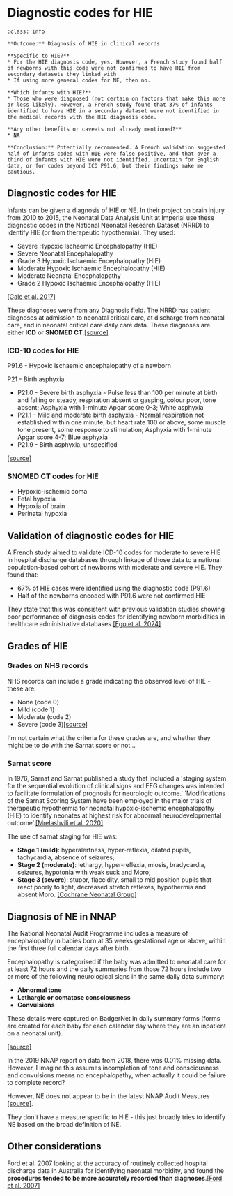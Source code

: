 # Diagnostic codes for HIE

`````{admonition} Executive summary
:class: info

**Outcome:** Diagnosis of HIE in clinical records

**Specific to HIE?**
* For the HIE diagnosis code, yes. However, a French study found half of newborns with this code were not confirmed to have HIE from secondary datasets they linked with
* If using more general codes for NE, then no.

**Which infants with HIE?**
* Those who were diagnosed (not certain on factors that make this more or less likely). However, a French study found that 37% of infants identified to have HIE in a secondary dataset were not identified in the medical records with the HIE diagnosis code.

**Any other benefits or caveats not already mentioned?**
* NA

**Conclusion:** Potentially recommended. A French validation suggested half of infants coded with HIE were false positive, and that over a third of infants with HIE were not identified. Uncertain for English data, or for codes beyond ICD P91.6, but their findings make me cautious.
`````

## Diagnostic codes for HIE

Infants can be given a diagnosis of HIE or NE. In their project on brain injury from 2010 to 2015, the Neonatal Data Analysis Unit at Imperial use these diagnostic codes in the National Neonatal Research Dataset (NRRD) to identify HIE (or from therapeutic hypothermia). They used:
* Severe Hypoxic Ischaemic Encephalopathy (HIE)
* Severe Neonatal Encephalopathy
* Grade 3 Hypoxic Ischaemic Encephalopathy (HIE)
* Moderate Hypoxic Ischaemic Encephalopathy (HIE)
* Moderate Neonatal Encephalopathy
* Grade 2 Hypoxic Ischaemic Encephalopathy (HIE)

[[Gale et al. 2017]](https://assets.publishing.service.gov.uk/media/5a82446ced915d74e6236ad3/Report_on_brain_injury_occurring_during_or_soon_after_birth.pdf)

These diagnoses were from any Diagnosis field. The NRRD has patient diagnoses at admission to neonatal critical care, at discharge from neonatal care, and in neonatal critical care daily care data. These diagnoses are either **ICD** or **SNOMED CT**.[[source]](https://www.datadictionary.nhs.uk/data_sets/clinical_data_sets/national_neonatal_data_set/national_neonatal_data_set_-_episodic_and_daily_care.html)

### ICD-10 codes for HIE

P91.6 - Hypoxic ischaemic encephalopathy of a newborn

P21 - Birth asphyxia
* P21.0 - Severe birth asphyxia - Pulse less than 100 per minute at birth and falling or steady, respiration absent or gasping, colour poor, tone absent; Asphyxia with 1-minute Apgar score 0-3; White asphyxia
* P21.1 - Mild and moderate birth asphyxia - Normal respiration not established within one minute, but heart rate 100 or above, some muscle tone present, some response to stimulation; Asphyxia with 1-minute Apgar score 4-7; Blue asphyxia
* P21.9 - Birth asphyxia, unspecified

[[source]](https://icd.who.int/browse10/2019/en)

### SNOMED CT codes for HIE

* Hypoxic-ischemic coma
* Fetal hypoxia
* Hypoxia of brain
* Perinatal hypoxia

## Validation of diagnostic codes for HIE

A French study aimed to validate ICD-10 codes for moderate to severe HIE in hospital discharge databases through linkage of those data to a national population-based cohort of newborns with moderate and severe HIE. They found that:
* 67% of HIE cases were identified using the diagnostic code (P91.6)
* Half of the newborns encoded with P91.6 were not confirmed HIE

They state that this was consistent with previous validation studies showing poor performance of diagnosis codes for identifying newborn morbidities in healthcare administrative databases.[[Ego et al. 2024]](https://doi.org/10.1016/j.jpeds.2024.113950)

## Grades of HIE

### Grades on NHS records

NHS records can include a grade indicating the observed level of HIE - these are:
* None (code 0)
* Mild (code 1)
* Moderate (code 2)
* Severe (code 3)[[source]](https://www.datadictionary.nhs.uk/attributes/hypoxic_ischemic_encephalopathy_grade.html)

I'm not certain what the criteria for these grades are, and whether they might be to do with the Sarnat score or not...

### Sarnat score

In 1976, Sarnat and Sarnat published a study that included a 'staging system for the sequential evolution of clinical signs and EEG changes was intended to facilitate formulation of prognosis for neurologic outcome.' 'Modifications of the Sarnat Scoring System have been employed in the major trials of therapeutic hypothermia for neonatal hypoxic-ischemic encephalopathy (HIE) to identify neonates at highest risk for abnormal neurodevelopmental outcome'.[[Mrelashvili et al. 2020]](https://doi.org/10.1038%2Fs41390-020-01143-5)

The use of sarnat staging for HIE was:
* **Stage 1 (mild)**: hyperalertness, hyper‐reflexia, dilated pupils, tachycardia, absence of seizures;
* **Stage 2 (moderate)**: lethargy, hyper‐reflexia, miosis, bradycardia, seizures, hypotonia with weak suck and Moro;
* **Stage 3 (severe)**: stupor, flaccidity, small to mid position pupils that react poorly to light, decreased stretch reflexes, hypothermia and absent Moro. [[Cochrane Neonatal Group]](https://doi.org/10.1002%2F14651858.CD003311.pub3)

## Diagnosis of NE in NNAP

The National Neonatal Audit Programme includes a measure of encephalopathy in babies born at 35 weeks gestational age or above, within the first three full calendar days after birth.

Encephalopathy is categorised if the baby was admitted to neonatal care for at least 72 hours and the daily summaries from those 72 hours include two or more of the following neurological signs in the same daily data summary:
* **Abnormal tone**
* **Lethargic or comatose consciousness**
* **Convulsions**

These details were captured on BadgerNet in daily summary forms (forms are created for each baby for each calendar day where they are an inpatient on a neonatal unit).

[[source]](https://www.rcpch.ac.uk/sites/default/files/2019-02/NNAP%202018%20Audit%20Measures%20Guide%20v1.3%20FINAL.pdf)

In the 2019 NNAP report on data from 2018, there was 0.01% missing data. However, I imagine this assumes incompletion of tone and consciousness and convulsions means no encephalopathy, when actually it could be failure to complete record?

However, NE does not appear to be in the latest NNAP Audit Measures [[source]](https://www.rcpch.ac.uk/sites/default/files/2024-01/2024_nnap_audit_measures_guide_v1.0_0.pdf).

They don't have a measure specific to HIE - this just broadly tries to identify NE based on the broad definition of NE.

## Other considerations

Ford et al. 2007  looking at the accuracy of routinely collected hospital discharge data in Australia for identifying neonatal morbidity, and found the **procedures tended to be more accurately recorded than diagnoses**.[[Ford et al. 2007]](https://doi.org/10.1186/1472-6963-7-188)